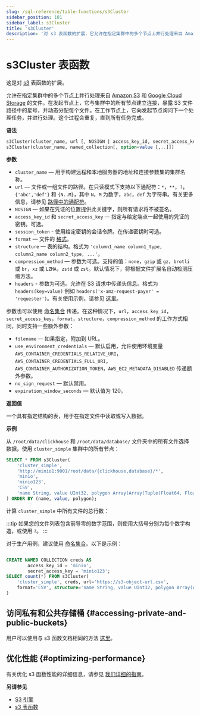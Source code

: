 ```yaml
---
slug: /sql-reference/table-functions/s3Cluster
sidebar_position: 181
sidebar_label: s3Cluster
title: 's3Cluster'
description: '对 s3 表函数的扩展，它允许在指定集群中的多个节点上并行处理来自 Amazon S3 和 Google Cloud Storage 的文件。'
---
```



# s3Cluster 表函数

这是对 [s3](sql-reference/table-functions/s3.md) 表函数的扩展。

允许在指定集群中的多个节点上并行处理来自 [Amazon S3](https://aws.amazon.com/s3/) 和 [Google Cloud Storage](https://cloud.google.com/storage/) 的文件。在发起节点上，它与集群中的所有节点建立连接，暴露 S3 文件路径中的星号，并动态分配每个文件。在工作节点上，它向发起节点询问下一个处理任务，并进行处理。这个过程会重复，直到所有任务完成。

**语法**

``` sql
s3Cluster(cluster_name, url [, NOSIGN | access_key_id, secret_access_key, [session_token]] [,format] [,structure] [,compression_method],[,headers])
s3Cluster(cluster_name, named_collection[, option=value [,..]])
```

**参数**

- `cluster_name` — 用于构建远程和本地服务器的地址和连接参数集的集群名称。
- `url` — 文件或一组文件的路径。在只读模式下支持以下通配符：`*`，`**`，`?`，`{'abc','def'}` 和 `{N..M}`，其中 `N`，`M` 为数字，`abc`，`def` 为字符串。有关更多信息，请参见 [路径中的通配符](../../engines/table-engines/integrations/s3.md#wildcards-in-path)。
- `NOSIGN` — 如果在凭证的位置提供此关键字，则所有请求将不被签名。
- `access_key_id` 和 `secret_access_key` — 指定与给定端点一起使用的凭证的密钥。可选。
- `session_token` - 使用给定密钥的会话令牌。在传递密钥时可选。
- `format` — 文件的 [格式](/sql-reference/formats)。
- `structure` — 表的结构。格式为 `'column1_name column1_type, column2_name column2_type, ...'`。
- `compression_method` — 参数为可选。支持的值：`none`，`gzip` 或 `gz`，`brotli` 或 `br`，`xz` 或 `LZMA`，`zstd` 或 `zst`。默认情况下，将根据文件扩展名自动检测压缩方法。
- `headers` - 参数为可选。允许在 S3 请求中传递头信息。格式为 `headers(key=value)` 例如 `headers('x-amz-request-payer' = 'requester')`。有关使用示例，请参见 [这里](/sql-reference/table-functions/s3#accessing-requester-pays-buckets)。

参数也可以使用 [命名集合](operations/named-collections.md) 传递。在这种情况下，`url`，`access_key_id`，`secret_access_key`，`format`，`structure`，`compression_method` 的工作方式相同，同时支持一些额外参数：

 - `filename` — 如果指定，附加到 URL。
 - `use_environment_credentials` — 默认启用，允许使用环境变量 `AWS_CONTAINER_CREDENTIALS_RELATIVE_URI`，`AWS_CONTAINER_CREDENTIALS_FULL_URI`，`AWS_CONTAINER_AUTHORIZATION_TOKEN`，`AWS_EC2_METADATA_DISABLED` 传递额外参数。
 - `no_sign_request` — 默认禁用。
 - `expiration_window_seconds` — 默认值为 120。

**返回值**

一个具有指定结构的表，用于在指定文件中读取或写入数据。

**示例**

从 `/root/data/clickhouse` 和 `/root/data/database/` 文件夹中的所有文件选择数据，使用 `cluster_simple` 集群中的所有节点：

``` sql
SELECT * FROM s3Cluster(
    'cluster_simple',
    'http://minio1:9001/root/data/{clickhouse,database}/*',
    'minio',
    'minio123',
    'CSV',
    'name String, value UInt32, polygon Array(Array(Tuple(Float64, Float64)))'
) ORDER BY (name, value, polygon);
```

计算 `cluster_simple` 中所有文件的总行数：

:::tip
如果您的文件列表包含前导零的数字范围，则使用大括号分别为每个数字构造，或使用 `?`。
:::

对于生产用例，建议使用 [命名集合](operations/named-collections.md)。以下是示例：
``` sql

CREATE NAMED COLLECTION creds AS
        access_key_id = 'minio',
        secret_access_key = 'minio123';
SELECT count(*) FROM s3Cluster(
    'cluster_simple', creds, url='https://s3-object-url.csv',
    format='CSV', structure='name String, value UInt32, polygon Array(Array(Tuple(Float64, Float64)))'
)
```

## 访问私有和公共存储桶 {#accessing-private-and-public-buckets}

用户可以使用与 s3 函数文档相同的方法 [这里](/sql-reference/table-functions/s3#accessing-public-buckets)。

## 优化性能 {#optimizing-performance}

有关优化 s3 函数性能的详细信息，请参见 [我们详细的指南](/integrations/s3/performance)。

**另请参见**

- [S3 引擎](../../engines/table-engines/integrations/s3.md)
- [s3 表函数](../../sql-reference/table-functions/s3.md)
